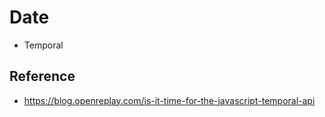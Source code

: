 # Date

- Temporal

## Reference
- https://blog.openreplay.com/is-it-time-for-the-javascript-temporal-api
